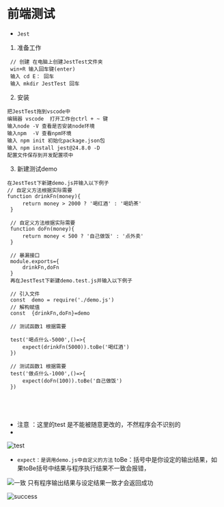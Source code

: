 # 前端测试


* `Jest`
1. 准备工作
 ```
  // 创建 在电脑上创建JestTest文件夹
  win+R 输入回车键(enter)
  输入 cd E： 回车
  输入 mkdir JestTest 回车
 ```
 2. 安装
 ```
 把JestTest拖到vscode中
 编辑器 vscode  打开工作台ctrl + ~ 键
 输入node -V 查看是否安装node环境
 输入npm  -V 查看npm环境
 输入 npm init 初始化package.json包
 输入 npm install jest@24.8.0 -D
 配置文件保存到开发配置项中
 
 ```
 3. 新建测试demo
 ```
 在JestTest下新建demo.js并输入以下例子
 // 自定义方法根据实际需要
 function drinkFn(money){
      return money > 2000 ? '喝红酒' : '喝奶茶'
  }
  
  // 自定义方法根据实际需要
  function doFn(money){
      return money < 500 ? '自己做饭' : '点外卖'
  }

  // 暴漏接口
  module.exports={
      drinkFn,doFn
  }
  再在JestTest下新建demo.test.js并输入以下例子
  
  // 引入文件
  const  demo = require('./demo.js')
  // 解构赋值
  const  {drinkFn,doFn}=demo

  // 测试函数1 根据需要
  
  test('喝点什么-5000',()=>{
      expect(drinkFn(5000)).toBe('喝红酒')
  })

  // 测试函数1 根据需要
  test('做点什么-1000',()=>{
      expect(doFn(100)).toBe('自己做饭')
  })
  
  
 
  
 ```
 * 注意 ：这里的test 是不能被随意更改的，不然程序会不识别的
 * 
 ![test](https://github.com/ma1833577561/web-development-notebook/blob/master/images/web_test/test.png)
 *  `expect：是调用demo.js中自定义的方法`
  toBe：括号中是你设定的输出结果，如果toBe括号中结果与程序执行结果不一致会报错，
  
 ![一致](https://github.com/ma1833577561/web-development-notebook/blob/master/images/web_test/1.png)
 只有程序输出结果与设定结果一致才会返回成功
 
 ![success](https://github.com/ma1833577561/web-development-notebook/blob/master/images/web_test/success.png)
 
